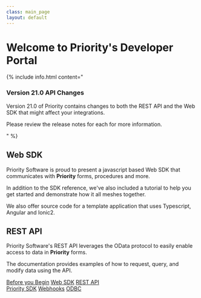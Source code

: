 ```yaml
---
class: main_page
layout: default
---
```

# Welcome to Priority's Developer Portal

{% include info.html content="<h3>Version 21.0 API Changes</h3><p> Version 21.0 of Priority contains changes to both the REST API and the Web SDK that might affect your integrations.</p> <p> Please review the release notes for each for more information.</p>" %}

## Web SDK
Priority Software is proud to present a javascript based Web SDK that communicates with **Priority** forms, procedures and more.

In addition to the SDK reference, we've also included a tutorial to help you get started and demonstrate how it all meshes together.

We also offer source code for a template application that uses Typescript, Angular and Ionic2.

## REST API

Priority Software's REST API leverages the OData protocol to easily enable access to data in **Priority** forms. 

The documentation provides examples of how to request, query, and modify data using the API.

<a  class="inline-link" href="./general">Before you Begin</a>
<a  class="inline-link" href="./api">Web SDK</a>
<a  class="inline-link" href="./restapi">REST API</a>
<br>
<a  class="inline-link" href="./sdk/Introduction">Priority SDK</a>
<a  class="inline-link" href="./webhooks">Webhooks</a>
<a  class="inline-link" href="./odbc">ODBC</a>



